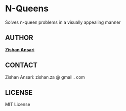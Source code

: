 # N-Queens
Solves n-queen problems in a visually appealing manner
## AUTHOR
**[Zishan Ansari](http://github.com/zansari2)**
## CONTACT
Zishan Ansari: zishan.za @ gmail . com
## LICENSE
MIT License

